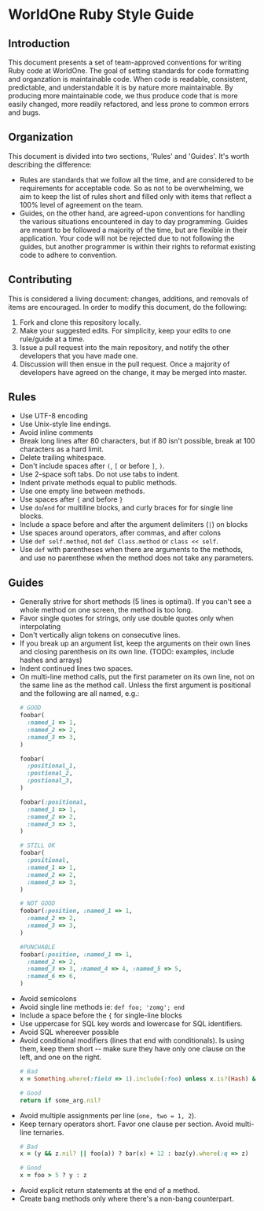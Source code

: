 # WorldOne Ruby Style Guide

## Introduction

This document presents a set of team-approved conventions for writing Ruby
code at WorldOne. The goal of setting standards for code formatting and
organzation is maintainable code. When code is readable, consistent,
predictable, and understandable it is by nature more maintainable. By producing
more maintainable code, we thus produce code that is more easily changed, more
readily refactored, and less prone to common errors and bugs.

## Organization

This document is divided into two sections, 'Rules' and
'Guides'. It's worth describing the difference:

* Rules are standards that we follow all the time, and are considered to be
  requirements for acceptable code. So as not to be overwhelming, we aim to keep
  the list of rules short and filled only with items that reflect a 100% level
  of agreement on the team.
* Guides, on the other hand, are agreed-upon conventions for handling the
  various situations encountered in day to day programming. Guides are meant to
  be followed a majority of the time, but are flexible in their application.
  Your code will not be rejected due to not following the guides, but another
  programmer is within their rights to reformat existing code to adhere to
  convention.

## Contributing

This is considered a living document: changes, additions, and removals of items
are encouraged. In order to modify this document, do the following:

1. Fork and clone this repository locally.
2. Make your suggested edits. For simplicity, keep your edits to one rule/guide
   at a time.
3. Issue a pull request into the main repository, and notify the other
   developers that you have made one.
4. Discussion will then ensue in the pull request. Once a majority of
   developers have agreed on the change, it may be merged into master.

## Rules

* Use UTF-8 encoding
* Use Unix-style line endings.
* Avoid inline comments
* Break long lines after 80 characters, but if 80 isn't possible, break at 100
  characters as a hard limit.
* Delete trailing whitespace.
* Don't include spaces after `(`, `[` or before `]`, `)`.
* Use 2-space soft tabs. Do not use tabs to indent.
* Indent private methods equal to public methods.
* Use one empty line between methods.
* Use spaces after `{` and before `}`
* Use `do`/`end` for multiline blocks, and curly braces for for single line blocks.
* Include a space before and after the argument delimiters (`|`) on blocks
* Use spaces around operators, after commas, and after colons
* Use `def self.method`, not `def Class.method` or `class << self`.
* Use `def` with parentheses when there are arguments to the methods, and use
  no parenthese when the method does not take any parameters.

## Guides

* Generally strive for short methods (5 lines is optimal). If you can't see a
  whole method on one screen, the method is too long.
* Favor single quotes for strings, only use double quotes only when interpolating
* Don't vertically align tokens on consecutive lines.
* If you break up an argument list, keep the arguments on their own lines and
  closing parenthesis on its own line. (TODO: examples, include hashes and arrays)
* Indent continued lines two spaces.
* On multi-line method calls, put the first parameter on its own line, not on
  the same line as the method call. Unless the first argument is positional and the
  following are all named, e.g.:
  ```ruby
  # GOOD
  foobar(
    :named_1 => 1,
    :named_2 => 2,
    :named_3 => 3,
  )

  foobar(
    :positional_1,
    :postional_2,
    :postional_3,
  )

  foobar(:positional,
    :named_1 => 1,
    :named_2 => 2,
    :named_3 => 3,
  )

  # STILL OK
  foobar(
    :positional,
    :named_1 => 1,
    :named_2 => 2,
    :named_3 => 3,
  )

  # NOT GOOD
  foobar(:position, :named_1 => 1,
    :named_2 => 2,
    :named_3 => 3,
  )

  #PUNCHABLE
  foobar(:position, :named_1 => 1,
    :named_2 => 2,
    :named_3 => 3, :named_4 => 4, :named_5 => 5,
    :named_6 => 6,
  )
  ```
* Avoid semicolons
* Avoid single line methods ie: `def foo; 'zomg'; end`
* Include a space before the `{` for single-line blocks
* Use uppercase for SQL key words and lowercase for SQL identifiers.
* Avoid SQL whereever possible
* Avoid conditional modifiers (lines that end with conditionals). Is using them,
  keep them short -- make sure they have only one clause on the left, and one
  on the right.
  ```ruby
  # Bad
  x = Something.where(:field => 1).include(:foo) unless x.is?(Hash) && bar

  # Good
  return if some_arg.nil?
  ```
* Avoid multiple assignments per line (`one, two = 1, 2`).
* Keep ternary operators short. Favor one clause per section. Avoid multi-line
  ternaries.
  ```ruby
  # Bad
  x = (y && z.nil? || foo(a)) ? bar(x) + 12 : baz(y).where(:q => z)

  # Good
  x = foo > 5 ? y : z
  ```
* Avoid explicit return statements at the end of a method.
* Create bang methods only where there's a non-bang counterpart.

